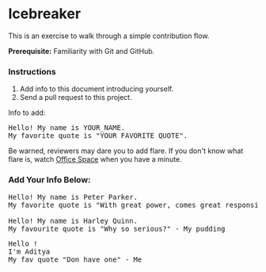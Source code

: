 # Icebreaker

This is an exercise to walk through a simple contribution flow.

**Prerequisite:** Familiarity with Git and GitHub.

### Instructions

1. Add info to this document introducing yourself.
2. Send a pull request to this project.

Info to add:

<pre>
Hello! My name is YOUR_NAME.
My favorite quote is "YOUR_FAVORITE_QUOTE".
</pre>

Be warned, reviewers may dare you to add flare. If you don't know what flare is, watch [Office Space](https://en.wikipedia.org/wiki/Office_Space) when you have a minute.

### Add Your Info Below:

<pre>
Hello! My name is Peter Parker.
My favorite quote is "With great power, comes great responsibility." - Uncle Ben

Hello! My name is Harley Quinn.
My favourite quote is "Why so serious?" - My pudding
</pre>

<pre>
Hello ! 
I'm Aditya
My fav quote "Don have one" - Me
</pre>

